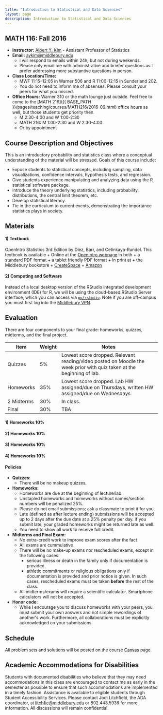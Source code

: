 ```yaml
---
title: "Introduction to Statistical and Data Sciences"
layout: page
description: Introduction to Statistical and Data Sciences
---
```




## MATH 116: Fall 2016

* **Instructor:** [Albert Y. Kim](http://community.middlebury.edu/~aykim/) - Assistant Professor of Statistics
* **Email:** [aykim@middlebury.edu](aykim@middlebury.edu)
    + I will respond to emails within 24h, but not during weekends.
    + Please only email me with administrative and briefer questions as I prefer addressing more substantive questions in person.
* **Class Location/Time:**
    + MWF 11:15–12:05 in Warner 506 and R 11:00-12:15 in Sunderland 202.
    + You do not need to inform me of absenses. Please consult your peers for what you missed.
* **Office Hours:** Warner 310 or the math lounge just outside. Feel free to come to the [MATH 216]({{ BASE_PATH }}/pages/teaching/courses/MATH216/2016-09.html) office hours as well, but those students get priority then. 
    + M 2:30-4:00 and W 1:00-2:30
    + MATH 216: M 1:00-2:30 and W 2:30-4:00
    + Or by appointment





## Course Description and Objectives

This is an introductory probability and statistics class where a conceptual understanding of the material will be stressed.  Goals of this course include:

* Expose students to statistical concepts, including sampling, data visualizations, confidence intervals, hypothesis tests, and regression.
* Give students experience manipulating and analyzing data using the R statistical software package.
* Introduce the theory underlying statistics, including probability, distributions, the central limit theorem, etc.
* Develop statistical literacy.
* Tie in the curriculum to current events, demonstrating the importance statistics plays in society.





## Materials

#### 1) Textbook

OpenIntro Statistics 3rd Edition by Diez, Barr, and Cetinkaya-Rundel.  This textbook is available
    + Online at the [OpenIntro webpage](https://www.openintro.org/stat/textbook.php?stat_book=os) in both
        + a standard PDF format
        + a tablet friendly PDF format
    + In print at
        + the Middlebury bookstore
        + [CreateSpace](https://www.createspace.com/5641475)
        + [Amazon](http://www.amazon.com/gp/product/194345003X/)


#### 2) Computing and Software

Instead of a local desktop version of the RStudio integrated development
environment (IDE) for R, we will be using the cloud-based RStudio Server
interface, which you can access via 
[`go/rstudio`](https://rstudio.middlebury.edu/). Note if you are off-campus you 
must first log into the [Middlebury
VPN](http://mediawiki.middlebury.edu/wiki/LIS/Off-campus_Access).





## Evaluation

There are four components to your final grade: homeworks, quizzes, midterms, and the final project.

**Item**  | **Weight** | **Notes**
------------- | ------------- | -------------
Quizzes | 5% | Lowest score dropped. Relevant reading/video posted on Moodle the week prior with quiz taken at the beginning of lab.
Homeworks | 35% | Lowest score dropped. Lab HW assigned/due on Thursdays, written HW assigned/due on Wednesdays.
2 Midterms | 30%  | In class.
Final | 30%  | TBA


#### 1) Homeworks 10%

#### 2) Homeworks 10%

#### 3) Homeworks 10%

#### 4) Homeworks 10%

#### Policies

* **Quizzes:**
    + There will be no makeup quizzes.
* **Homeworks:**
    + Homeworks are due at the beginning of lecture/lab.
    + Unstapled homeworks and homeworks without names/section numbers will be penalized 25%.
    + Please do not email submissions; ask a classmate to print it for you.
    + Late (defined as after lecture ending) submissions will be accepted up to 2 days after the due date at a 25% penalty per day. If you submit late, your graded homeworks might be returned late as well.
    + You need to show all work to receive full credit.
* **Midterms and Final Exam:**
    + No extra-credit work to improve exam scores after the fact
    + All exams are cummulative
    + There will be no make-up exams nor rescheduled exams, except in the following cases:
        + serious illness or death in the family only if documentation is provided.
        + athletic commitments or religious obligations only if documentation is provided and prior notice is given.
          In such cases, rescheduled exams must be taken **before** the rest of the class.
    + All midterms/exams will require a scientific calculator. Smartphone calculators will not be accepted.
* **Honor code:**
    + While I encourage you to discuss homeworks with your peers, you must submit your own answers and not simple rewordings of another's work.  Furthermore, all collaborations must be explicitly acknowledged on your submissions.
    
    
    
    
    
## Schedule

All problem sets and solutions will be posted on the course [Canvas](https://middlebury.instructure.com/courses/293) page.

<!-- <iframe width='620' height='960' frameborder='0' src='https://docs.google.com/spreadsheets/d/1kYNq8ID5HtVoTFOC08U2oRshhREGhw-Nc8Zy-eWYoPM/pubhtml?gid=5&amp;single=true&amp;widget=true&amp;headers=false'></iframe>-->





## Academic Accommodations for Disabilities

Students with documented disabilities who believe that they may need accommodations in this class are encouraged to contact me as early in the semester as possible to ensure that such accommodations are implemented in a timely fashion. Assistance is available to eligible students through Student Accessibility Services. Please contact Jodi Litchfield, the ADA coordinator, at [litchfie@middlebury.edu](litchfie@middlebury.edu) or 802.443.5936 for more information. All discussions will remain confidential.

